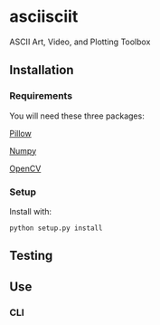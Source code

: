 asciisciit
===========

ASCII Art, Video, and Plotting Toolbox

## Installation

### Requirements

You will need these three packages:

[Pillow](https://pillow.readthedocs.org/en/latest/)

[Numpy](http://www.numpy.org/)

[OpenCV](http://opencv.org/)

### Setup

Install with:

    python setup.py install

## Testing

## Use

### CLI